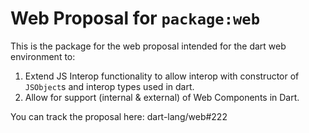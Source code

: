 # Web Proposal for `package:web`
This is the package for the web proposal intended for the dart web environment to:
1. Extend JS Interop functionality to allow interop with constructor of `JSObject`s and interop types used in dart.
2. Allow for support (internal & external) of Web Components in Dart.

You can track the proposal here: dart-lang/web#222